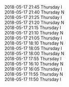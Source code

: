 2018-05-17 21:45 Thursday  I  
2018-05-17 21:40 Thursday  N  
2018-05-17 21:25 Thursday  I  
2018-05-17 21:20 Thursday  N  
2018-05-17 21:15 Thursday  I  
2018-05-17 21:10 Thursday  N  
2018-05-17 21:05 Thursday  I  
2018-05-17 18:10 Thursday  N  
2018-05-17 18:05 Thursday  I  
2018-05-17 18:00 Thursday  N  
2018-05-17 17:55 Thursday  I  
2018-05-17 16:10 Thursday  N  
2018-05-17 16:05 Thursday  I  
2018-05-17 11:55 Thursday  N  
2018-05-17 11:50 Thursday  I  
